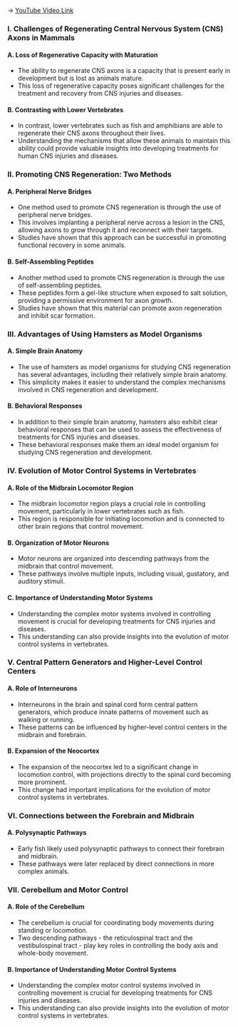 -> [YouTube Video Link](https://www.youtube.com/watch?v=HC0TlX3EcSU&list=PLUl4u3cNGP62ABe0O-0qtaHHxyKQi1ZwR&index=14&pp=iAQB)

### I. Challenges of Regenerating Central Nervous System (CNS) Axons in Mammals
#### A. Loss of Regenerative Capacity with Maturation

- The ability to regenerate CNS axons is a capacity that is present early in development but is lost as animals mature.
- This loss of regenerative capacity poses significant challenges for the treatment and recovery from CNS injuries and diseases.

#### B. Contrasting with Lower Vertebrates
- In contrast, lower vertebrates such as fish and amphibians are able to regenerate their CNS axons throughout their lives.
- Understanding the mechanisms that allow these animals to maintain this ability could provide valuable insights into developing treatments for human CNS injuries and diseases.

### II. Promoting CNS Regeneration: Two Methods
#### A. Peripheral Nerve Bridges

- One method used to promote CNS regeneration is through the use of peripheral nerve bridges.
- This involves implanting a peripheral nerve across a lesion in the CNS, allowing axons to grow through it and reconnect with their targets.
- Studies have shown that this approach can be successful in promoting functional recovery in some animals.

#### B. Self-Assembling Peptides
- Another method used to promote CNS regeneration is through the use of self-assembling peptides.
- These peptides form a gel-like structure when exposed to salt solution, providing a permissive environment for axon growth.
- Studies have shown that this material can promote axon regeneration and inhibit scar formation.

### III. Advantages of Using Hamsters as Model Organisms
#### A. Simple Brain Anatomy

- The use of hamsters as model organisms for studying CNS regeneration has several advantages, including their relatively simple brain anatomy.
- This simplicity makes it easier to understand the complex mechanisms involved in CNS regeneration and development.

#### B. Behavioral Responses

- In addition to their simple brain anatomy, hamsters also exhibit clear behavioral responses that can be used to assess the effectiveness of treatments for CNS injuries and diseases.
- These behavioral responses make them an ideal model organism for studying CNS regeneration and development.

### IV. Evolution of Motor Control Systems in Vertebrates
#### A. Role of the Midbrain Locomotor Region

- The midbrain locomotor region plays a crucial role in controlling movement, particularly in lower vertebrates such as fish.
- This region is responsible for initiating locomotion and is connected to other brain regions that control movement.

#### B. Organization of Motor Neurons

- Motor neurons are organized into descending pathways from the midbrain that control movement.
- These pathways involve multiple inputs, including visual, gustatory, and auditory stimuli.

#### C. Importance of Understanding Motor Systems
- Understanding the complex motor systems involved in controlling movement is crucial for developing treatments for CNS injuries and diseases.
- This understanding can also provide insights into the evolution of motor control systems in vertebrates.

### V. Central Pattern Generators and Higher-Level Control Centers
#### A. Role of Interneurons

- Interneurons in the brain and spinal cord form central pattern generators, which produce innate patterns of movement such as walking or running.
- These patterns can be influenced by higher-level control centers in the midbrain and forebrain.

#### B. Expansion of the Neocortex

- The expansion of the neocortex led to a significant change in locomotion control, with projections directly to the spinal cord becoming more prominent.
- This change had important implications for the evolution of motor control systems in vertebrates.

### VI. Connections between the Forebrain and Midbrain
#### A. Polysynaptic Pathways

- Early fish likely used polysynaptic pathways to connect their forebrain and midbrain.
- These pathways were later replaced by direct connections in more complex animals.

### VII. Cerebellum and Motor Control
#### A. Role of the Cerebellum

- The cerebellum is crucial for coordinating body movements during standing or locomotion.
- Two descending pathways - the reticulospinal tract and the vestibulospinal tract - play key roles in controlling the body axis and whole-body movement.

#### B. Importance of Understanding Motor Control Systems
- Understanding the complex motor control systems involved in controlling movement is crucial for developing treatments for CNS injuries and diseases.
- This understanding can also provide insights into the evolution of motor control systems in vertebrates.